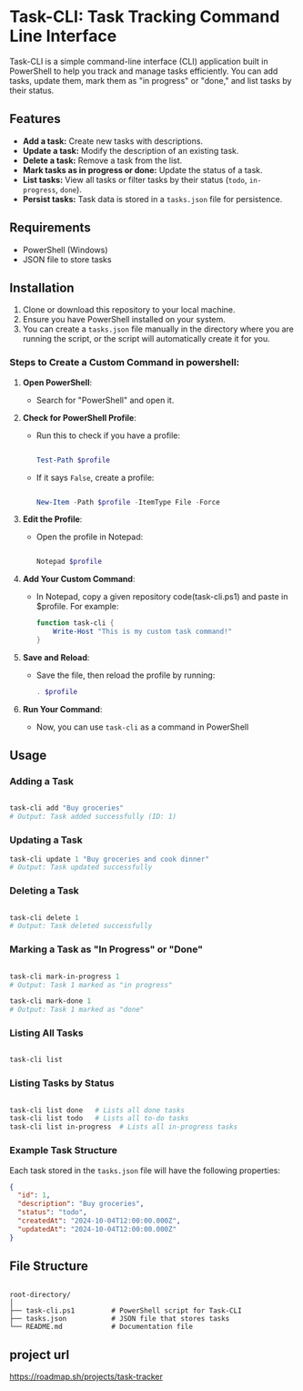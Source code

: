 # Task-CLI: Task Tracking Command Line Interface


Task-CLI is a simple command-line interface (CLI) application built in PowerShell to help you track and manage tasks efficiently. You can add tasks, update them, mark them as "in progress" or "done," and list tasks by their status.

## Features

- **Add a task:** Create new tasks with descriptions.
- **Update a task:** Modify the description of an existing task.
- **Delete a task:** Remove a task from the list.
- **Mark tasks as in progress or done:** Update the status of a task.
- **List tasks:** View all tasks or filter tasks by their status (`todo`, `in-progress`, `done`).
- **Persist tasks:** Task data is stored in a `tasks.json` file for persistence.

## Requirements

- PowerShell (Windows)
- JSON file to store tasks

## Installation

1. Clone or download this repository to your local machine.
2. Ensure you have PowerShell installed on your system.
3. You can create a `tasks.json` file manually in the directory where you are running the script, or the script will automatically create it for you.

### Steps to Create a Custom Command in powershell:

1. **Open PowerShell**:
    - Search for "PowerShell" and open it.

2. **Check for PowerShell Profile**:
    - Run this to check if you have a profile:
        
        ```powershell

        Test-Path $profile
        
        ```
        
    - If it says `False`, create a profile:
        
        ```powershell
    
        New-Item -Path $profile -ItemType File -Force
        
        ```
        
3. **Edit the Profile**:
    - Open the profile in Notepad:
        
        ```powershell

        Notepad $profile
        
        ```
        
4. **Add Your Custom Command**:
    - In Notepad, copy a given repository code(task-cli.ps1) and paste in $profile. For example:
        
        ```powershell
        function task-cli {
            Write-Host "This is my custom task command!"
        }
        
        ```
        
5. **Save and Reload**:
    - Save the file, then reload the profile by running:
        
        ```powershell
        . $profile
        
        ```
        
6. **Run Your Command**:
    - Now, you can use `task-cli` as a command in PowerShell


## Usage

### Adding a Task

```powershell

task-cli add "Buy groceries"
# Output: Task added successfully (ID: 1)

```

### Updating a Task

```powershell
task-cli update 1 "Buy groceries and cook dinner"
# Output: Task updated successfully

```

### Deleting a Task

```powershell

task-cli delete 1
# Output: Task deleted successfully

```

### Marking a Task as "In Progress" or "Done"

```powershell

task-cli mark-in-progress 1
# Output: Task 1 marked as "in progress"

task-cli mark-done 1
# Output: Task 1 marked as "done"

```

### Listing All Tasks

```powershell

task-cli list
```

### Listing Tasks by Status

```powershell

task-cli list done   # Lists all done tasks
task-cli list todo   # Lists all to-do tasks
task-cli list in-progress  # Lists all in-progress tasks

```

### Example Task Structure

Each task stored in the `tasks.json` file will have the following properties:

```json
{
  "id": 1,
  "description": "Buy groceries",
  "status": "todo",
  "createdAt": "2024-10-04T12:00:00.000Z",
  "updatedAt": "2024-10-04T12:00:00.000Z"
}

```

## File Structure

```

root-directory/
│
├── task-cli.ps1         # PowerShell script for Task-CLI
├── tasks.json           # JSON file that stores tasks
└── README.md            # Documentation file

```
## project url
https://roadmap.sh/projects/task-tracker